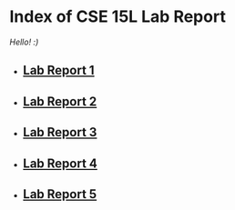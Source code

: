 # Index of CSE 15L Lab Report

_Hello! :)_ 

 * ## [Lab Report 1](https://eunggseo.github.io/cse15l-lab-reports/lab-report-1-week-2.html)

 * ## [Lab Report 2](https://eunggseo.github.io/cse15l-lab-reports/lab-report-2-week-4.html)
 
 * ## [Lab Report 3](https://eunggseo.github.io/cse15l-lab-reports/lab-report-3-week-6%20.html)

 * ## [Lab Report 4](https://eunggseo.github.io/cse15l-lab-reports/lab-report-4-week-8.html)

 * ## [Lab Report 5](https://eunggseo.github.io/cse15l-lab-reports/lab-report-5-week-10.html)


